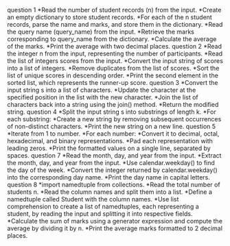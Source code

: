 question 1
*Read the number of student records (n) from the input.
*Create an empty dictionary to store student records.
*For each of the n student records, parse the name and marks, and store them in the dictionary.
*Read the query name (query_name) from the input.
*Retrieve the marks corresponding to query_name from the dictionary.
*Calculate the average of the marks.
*Print the average with two decimal places.
question 2
*Read the integer n from the input, representing the number of participants.
*Read the list of integers scores from the input.
*Convert the input string of scores into a list of integers.
*Remove duplicates from the list of scores.
*Sort the list of unique scores in descending order.
*Print the second element in the sorted list, which represents the runner-up score.
question 3
*Convert the input string s into a list of characters.
*Update the character at the specified position in the list with the new character.
*Join the list of characters back into a string using the join() method.
*Return the modified string.
question 4
*Split the input string s into substrings of length k.
*For each substring:
*Create a new string by removing subsequent occurrences of non-distinct characters.
*Print the new string on a new line.
question 5
*Iterate from 1 to number.
*For each number:
*Convert it to decimal, octal, hexadecimal, and binary representations.
*Pad each representation with leading zeros.
*Print the formatted values on a single line, separated by spaces.
question 7
*Read the month, day, and year from the input.
*Extract the month, day, and year from the input.
*Use calendar.weekday() to find the day of the week.
*Convert the integer returned by calendar.weekday() into the corresponding day name.
*Print the day name in capital letters.
question 8
*import namedtuple from collections.
*Read the total number of students n.
*Read the column names and split them into a list.
*Define a namedtuple called Student with the column names.
*Use list comprehension to create a list of namedtuples, each representing a student, by reading the input and splitting it into respective fields.
*Calculate the sum of marks using a generator expression and compute the average by dividing it by n.
*Print the average marks formatted to 2 decimal places.






























